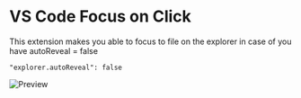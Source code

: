 # VS Code Focus on Click

This extension makes you able to focus to file on the explorer in case of you have autoReveal = false

`"explorer.autoReveal": false`

![Preview](https://i.imgur.com/7HXzDYy.png)